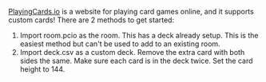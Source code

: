 [PlayingCards.io](http://playingcards.io) is a website for playing card games online, and it supports custom cards! There are 2 methods to get started:

1. Import room.pcio as the room. This has a deck already setup. This is the easiest method but can't be used to add to an existing room.
2. Import deck.csv as a custom deck. Remove the extra card with both sides the same. Make sure each card is in the deck twice. Set the card height to 144.